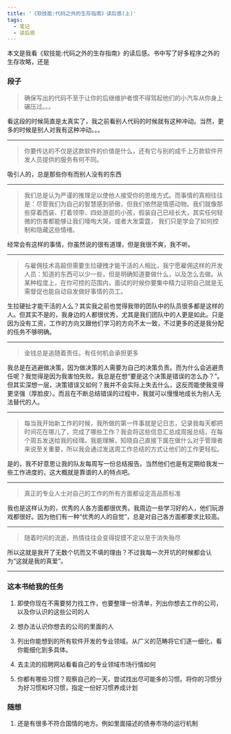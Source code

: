 ```yaml
---
title: '《软技能:代码之外的生存指南》读后感(上)'
tags:
  - 笔记
  - 读后感
---
```


本文是我看《软技能:代码之外的生存指南》的读后感。书中写了好多程序之外的生存攻略，还是


### 段子

> 确保写出的代码不至于让你的后继维护者恨不得驾起他们的小汽车从你身上碾压过。。。

看这段的时候简直是太真实了，我之前看别人代码的时候就有这种冲动。当然，更多的时候是别人对我有这种冲动。。。

---

> 你要传达的不仅是这款软件的价值是什么，还有它与别的成千上万款软件开发人员提供的服务有何不同。

吸引人的，总是那些你有而别人没有的东西

---

> 我们总是认为严谨的推理足以使他人接受你的思维方式。而事情的真相往往是：尽管我们为自己的智慧感到骄傲，但我们依然是情感动物。我们就像那些穿着西装、打着领带、四处游逛的小孩，假装自己已经长大，其实任何轻微的伤害都能够让我们嚎啕大哭，或者大发雷霆， 我们只是学会了如何控制和隐藏这些情绪。

经常会有这样的事情，你虽然说的很有道理，但是我很不爽，我不听。

---

> 与雇佣技术高超但需要生拉硬拽才能干活的人相比，我宁愿雇佣这样的开发人员：知道的东西可以少一些，但是明确知道要做什么，以及怎么去做。从某种程度上，在你可控的范围内，面试的时候你要集中精力证明自己就是无需督促也能自动自发做好事情的员工。

生拉硬扯才能干活的人么？其实我之前也觉得我带的团队中的队员很多都是这样的人。但其实不是的，我身边的人都很优秀，尤其是我们团队中的人更是如此。只是因为没有工资，工作的方向又跟他们学习的方向不太一致，不过更多的还是我分配的任务不够明确。

---

> 金钱总是追随着责任。有任何机会承担更多

我总是在逃避做决策，因为做决策的人需要为自己的决策负责。而为什么会逃避责任呢？我觉得是因为我害怕失败。我总是在想“要是这个决策是错误的怎么办？”。但其实深想一层，决策错误又如何？我并不会实际上失去什么，这反而能使我变得更坚强（厚脸皮）。而且在不断总结错误的过程中，我就可以慢慢地成长为别人无法替代的人。

---

> 每当我开始新工作的时候，我所做的第一件事就是记日志，记录我每天都把时间花在哪儿了，完成了哪些工作？我会将这些信息汇总成周报总结，在每个周五发送给我的经理。我能理解，知晓自己直接下属在做什么对于管理者来说至关重要，所以我会通过发送周工作总结的方式让他们的工作更轻松。

是的，我不好意思让我的队友每周写一份总结报告。当然他们也是有定期给我发一些工作进度的，这大概就是靠谱的人的特点吧。

---

> 真正的专业人士对自己的工作的所有方面都设定高品质标准

我也是这样认为的，优秀的人各方面都很优秀。我周边一些学习好的人，他们玩游戏都很好。因为他们有一种“优秀的人的自觉”，总是对自己各方面都要求比较高。

---

> 随着时间的流逝，热情往往会变得捉摸不定以至于消失殆尽

所以这就是我开了无数个坑而又不填的理由？不过我每一次开坑的时候都会认为“这就是我的真爱”。

---



### 这本书给我的任务
1. 即使你现在不需要努力找工作，也要整理一份清单，列出你想去工作的公司，以及你认识的这些公司的人

1. 想办法认识你想去的公司的里面的人

1. 列出你能想到的所有软件开发的专业领域。从广义的范畴将它们逐一细化，看你能细化到多具体。

1. 去主流的招聘网站看看自己的专业领域市场行情如何

1. 你都有哪些习惯？观察自己的一天，尝试找出尽可能多的习惯。将你的习惯分为好习惯和坏习惯，指定一份好习惯养成计划



### 随想

1. 还是有很多不符合国情的地方。例如里面描述的债券市场的运行机制

